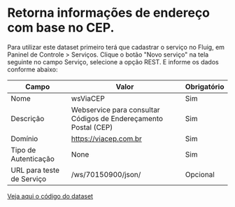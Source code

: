 # Retorna informações de endereço com base no CEP.

Para utilizar este dataset primeiro terá que cadastrar o serviço no Fluig, em Paninel de Controle > Serviços.
Clique o botão "Novo serviço" na tela seguinte no campo Serviço, selecione a opção REST. E informe os dados conforme abaixo:

| Campo                     | Valor                                                           | Obrigatório |
| ------------------------- | --------------------------------------------------------------- | ----------- |
| Nome                      | wsViaCEP                                                        | Sim         |
| Descrição                 | Webservice para consultar Códigos de Endereçamento Postal (CEP) | Sim         |
| Domínio                   | https://viacep.com.br                                           | Sim         |
| Tipo de Autenticação      | None                                                            | Sim         |
| URL para teste de Serviço | /ws/70150900/json/                                              | Opcional    |

[Veja aqui o código do dataset](dsConsultaCEP.js)
